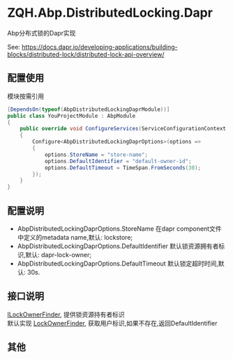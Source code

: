 # ZQH.Abp.DistributedLocking.Dapr

Abp分布式锁的Dapr实现  

See: https://docs.dapr.io/developing-applications/building-blocks/distributed-lock/distributed-lock-api-overview/

## 配置使用

模块按需引用

```csharp
[DependsOn(typeof(AbpDistributedLockingDaprModule))]
public class YouProjectModule : AbpModule
{
    public override void ConfigureServices(ServiceConfigurationContext context)
    {
        Configure<AbpDistributedLockingDaprOptions>(options =>
        {
            options.StoreName = "store-name";
            options.DefaultIdentifier = "default-owner-id";
            options.DefaultTimeout = TimeSpan.FromSeconds(30);
        });
    }
}
```

## 配置说明

* AbpDistributedLockingDaprOptions.StoreName            在dapr component文件中定义的metadata name,默认: lockstore;
* AbpDistributedLockingDaprOptions.DefaultIdentifier    默认锁资源拥有者标识,默认: dapr-lock-owner;
* AbpDistributedLockingDaprOptions.DefaultTimeout       默认锁定超时时间,默认: 30s.

## 接口说明

[ILockOwnerFinder](./ZQH.Abp/DistributedLocking/Dapr/ILockOwnerFinder), 提供锁资源持有者标识  
默认实现 [LockOwnerFinder](./ZQH.Abp/DistributedLocking/Dapr/LockOwnerFinder), 获取用户标识,如果不存在,返回DefaultIdentifier  

## 其他
